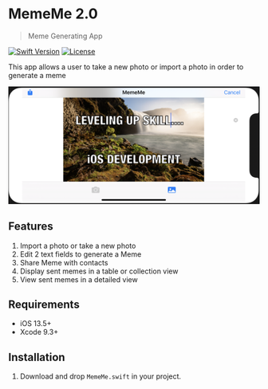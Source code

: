 # MemeMe 2.0
> Meme Generating App

[![Swift Version][swift-image]][swift-url]
[![License][license-image]][license-url]

This app allows a user to take a new photo or import a photo in order to generate a meme

![](screenShot.png)

## Features
1. Import a photo or take a new photo
2. Edit 2 text fields to generate a Meme
3. Share Meme with contacts 
4. Display sent memes in a table or collection view
5. View sent memes in a detailed view

## Requirements 
- iOS 13.5+
- Xcode 9.3+

## Installation
1. Download and drop ```MemeMe.swift``` in your project.  

[swift-image]:https://img.shields.io/badge/swift-5.0-orange.svg
[swift-url]: https://swift.org/
[license-image]: https://img.shields.io/badge/License-MIT-blue.svg
[license-url]: https://opensource.org/licenses/MIT

